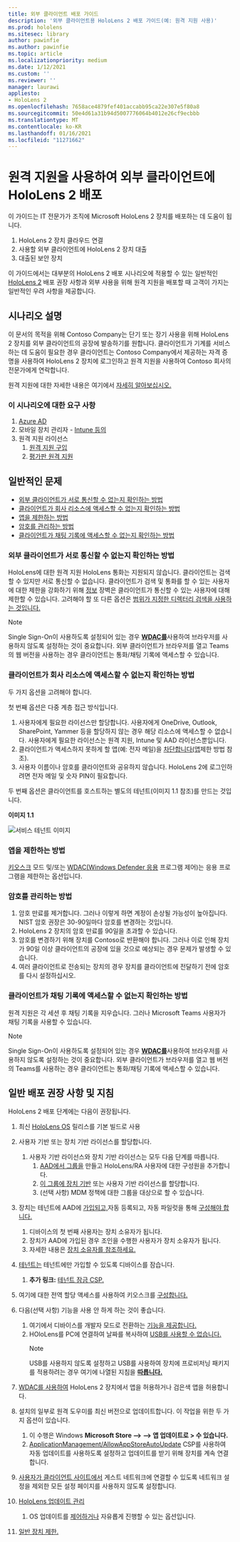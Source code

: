 ```yaml
---
title: 외부 클라이언트 배포 가이드
description: '외부 클라이언트용 HoloLens 2 배포 가이드(예: 원격 지원 사용)'
ms.prod: hololens
ms.sitesec: library
author: pawinfie
ms.author: pawinfie
ms.topic: article
ms.localizationpriority: medium
ms.date: 1/12/2021
ms.custom: ''
ms.reviewer: ''
manager: laurawi
appliesto:
- HoloLens 2
ms.openlocfilehash: 7658ace4879fef401accabb95ca22e307e5f80a8
ms.sourcegitcommit: 50e4d61a31b94d5007776064b4012e26cf9ecbbb
ms.translationtype: MT
ms.contentlocale: ko-KR
ms.lasthandoff: 01/16/2021
ms.locfileid: "11271662"
---
```

# 원격 지원을 사용하여 외부 클라이언트에 HoloLens 2 배포

이 가이드는 IT 전문가가 조직에 Microsoft HoloLens 2 장치를 배포하는 데 도움이 됩니다.

1. HoloLens 2 장치 클라우드 연결
1. 사용할 외부 클라이언트에 HoloLens 2 장치 대출
1. 대출된 보안 장치

이 가이드에서는 대부분의 HoloLens 2 배포 시나리오에 적용할 수 있는 일반적인 [](#common-concerns) [HoloLens 2](#general-deployment-recommendations-and-instructions) 배포 권장 사항과 외부 사용을 위해 원격 지원을 배포할 때 고객이 가지는 일반적인 우려 사항을 제공합니다.

## 시나리오 설명

이 문서의 목적을 위해 Contoso Company는 단기 또는 장기 사용을 위해 HoloLens 2 장치를 외부 클라이언트의 공장에 발송하기를 원합니다. 클라이언트가 기계를 서비스하는 데 도움이 필요한 경우 클라이언트는 Contoso Company에서 제공하는 자격 증명을 사용하여 HoloLens 2 장치에 로그인하고 원격 지원을 사용하여 Contoso 회사의 전문가에게 연락합니다.

원격 지원에 대한 자세한 내용은 여기에서 [자세히 알아보십시오.](https://docs.microsoft.com/hololens/hololens2-cloud-connected-overview#learn-about-remote-assist)

### 이 시나리오에 대한 요구 사항

1. [Azure AD](https://docs.microsoft.com/azure/active-directory/fundamentals/active-directory-whatis)
1. 모바일 장치 관리자 - [Intune 등의](https://docs.microsoft.com/mem/intune/fundamentals/free-trial-sign-up)
1. 원격 지원 라이선스
    1. [원격 지원 구입](https://docs.microsoft.com/dynamics365/mixed-reality/remote-assist/buy-remote-assist)
    1. [평가판 원격 지원](https://docs.microsoft.com/dynamics365/mixed-reality/remote-assist/try-remote-assist)

## 일반적인 문제

- [외부 클라이언트가 서로 통신할 수 없는지 확인하는 방법](#how-to-ensure-that-external-clients-do-not-have-the-ability-to-communicate-with-one-another)
- [클라이언트가 회사 리소스에 액세스할 수 없는지 확인하는 방법](#how-to-ensure-that-clients-do-not-have-access-to-company-resources)
- [앱을 제한하는 방법](#how-to-restrict-apps)
- [암호를 관리하는 방법](#how-to-manage-passwords)
- [클라이언트가 채팅 기록에 액세스할 수 없는지 확인하는 방법](#how-to-ensure-that-clients-do-not-have-access-to-chat-history)

### 외부 클라이언트가 서로 통신할 수 없는지 확인하는 방법

HoloLens에 대한 원격 지원 HoloLens 통화는 지원되지 않습니다. 클라이언트는 검색할 수 있지만 서로 통신할 수 없습니다. 클라이언트가 검색 및 통화를 할 수 있는 사용자에 대한 제한을 강화하기 위해  [정보](https://docs.microsoft.com/microsoft-365/compliance/information-barriers?view=o365-worldwide) 장벽은 클라이언트가 통신할 수 있는 사용자에 대해 제한할 수 있습니다. 고려해야 할 또 다른 옵션은 [범위가 지정한 디렉터리 검색을 사용하는 것입니다.](https://docs.microsoft.com/MicrosoftTeams/teams-scoped-directory-search)

 > [!NOTE]
> Single Sign-On이 사용하도록 설정되어 있는 경우 [**WDAC를**](https://docs.microsoft.com/hololens/windows-defender-application-control-wdac)사용하여 브라우저를 사용하지 않도록 설정하는 것이 중요합니다. 외부 클라이언트가 브라우저를 열고 Teams의 웹 버전을 사용하는 경우 클라이언트는 통화/채팅 기록에 액세스할 수 있습니다.

### 클라이언트가 회사 리소스에 액세스할 수 없는지 확인하는 방법

두 가지 옵션을 고려해야 합니다.

첫 번째 옵션은 다중 계층 접근 방식입니다.

1. 사용자에게 필요한 라이선스만 할당합니다. 사용자에게 OneDrive, Outlook, SharePoint, Yammer 등을 할당하지 않는 경우 해당 리소스에 액세스할 수 없습니다. 사용자에게 필요한 라이선스는 원격 지원, Intune 및 AAD 라이선스뿐입니다.
1. 클라이언트가 액세스하지 못하게 할 앱(예: 전자 메일)을 [차단합니다(앱](#how-to-restrict-apps)제한 방법 참조).
1. 사용자 이름이나 암호를 클라이언트와 공유하지 않습니다. HoloLens 2에 로그인하려면 전자 메일 및 숫자 PIN이 필요합니다.

두 번째 옵션은 클라이언트를 호스트하는 별도의 테넌트(이미지 1.1 참조)를 만드는 것입니다.

**이미지 1.1**

![서비스 테넌트 이미지](./images/hololens-service-tenant-image.png)

### 앱을 제한하는 방법

[키오스크](https://docs.microsoft.com/hololens/hololens-kiosk) 모드 및/또는 [WDAC(Windows Defender 응용](https://docs.microsoft.com/hololens/windows-defender-application-control-wdac) 프로그램 제어)는 응용 프로그램을 제한하는 옵션입니다.

### 암호를 관리하는 방법

1. 암호 만료를 제거합니다. 그러나 이렇게 하면 계정이 손상될 가능성이 높아집니다. NIST 암호 권장은 30-90일마다 암호를 변경하는 것입니다.
1. HoloLens 2 장치의 암호 만료를 90일을 초과할 수 있습니다.
1. 암호를 변경하기 위해 장치를 Contoso로 반환해야 합니다. 그러나 이로 인해 장치가 90일 이상 클라이언트의 공장에 있을 것으로 예상되는 경우 문제가 발생할 수 있습니다.  
1. 여러 클라이언트로 전송되는 장치의 경우 장치를 클라이언트에 전달하기 전에 암호를 다시 설정하십시오.

### 클라이언트가 채팅 기록에 액세스할 수 없는지 확인하는 방법

원격 지원은 각 세션 후 채팅 기록을 지우습니다. 그러나 Microsoft Teams 사용자가 채팅 기록을 사용할 수 있습니다.

> [!NOTE]
> Single Sign-On이 사용하도록 설정되어 있는 경우 [**WDAC를**](https://docs.microsoft.com/hololens/windows-defender-application-control-wdac)사용하여 브라우저를 사용하지 않도록 설정하는 것이 중요합니다. 외부 클라이언트가 브라우저를 열고 웹 버전의 Teams를 사용하는 경우 클라이언트는 통화/채팅 기록에 액세스할 수 있습니다.

## 일반 배포 권장 사항 및 지침

HoloLens 2 배포 단계에는 다음이 권장됩니다.

1. 최신 [HoloLens OS](https://aka.ms/hololens2download) 릴리스를 기본 빌드로 사용
1. 사용자 기반 또는 장치 기반 라이선스를 할당합니다.
    1. 사용자 기반 라이선스와 장치 기반 라이선스는 모두 다음 단계를 따릅니다.
        1. [AAD에서 그룹을](https://docs.microsoft.com/azure/active-directory/fundamentals/active-directory-groups-create-azure-portal#create-a-basic-group-and-add-members) 만들고 HoloLens/RA 사용자에 대한 구성원을 추가합니다.
        1. [이 그룹에 장치 기반](https://docs.microsoft.com/azure/active-directory/enterprise-users/licensing-groups-assign#:~:text=In%20this%20article%201%20Assign%20the%20required%20licenses,3%20Check%20for%20license%20problems%20and%20resolve%20them) 또는 사용자 기반 라이선스를 할당합니다.
        1. (선택 사항) MDM 정책에 대한 그룹을 대상으로 할 수 있습니다.

1. 장치는 테넌트에 AAD에 [가입되고,](https://docs.microsoft.com/hololens/hololens-enroll-mdm#auto-enrollment-in-mdm)자동 등록되고, 자동 파일럿을 통해 [구성해야 합니다.](https://docs.microsoft.com/hololens/hololens2-autopilot)
    1. 디바이스의 첫 번째 사용자는 장치 소유자가 됩니다.
    1. 장치가 AAD에 가입된 경우 조인을 수행한 사용자가 장치 소유자가 됩니다.
    1. 자세한 내용은 [장치 소유자를 참조하세요.](https://docs.microsoft.com/hololens/security-adminless-os#device-owner)
1. [테넌트는](https://docs.microsoft.com/hololens/hololens-release-notes#tenantlockdown-csp-and-autopilot) 테넌트에만 가입할 수 있도록 디바이스를 잠습니다.
    1. **추가 링크:** [테넌트 잠금 CSP.](https://docs.microsoft.com/windows/client-management/mdm/tenantlockdown-csp)
1. 여기에 대한 전역 할당 액세스를 사용하여 키오스크를 [구성합니다.](https://docs.microsoft.com/hololens/hololens-global-assigned-access-kiosk)
1. 다음(선택 사항) 기능을 사용 안 하게 하는 것이 좋습니다.
    1. 여기에서 디바이스를 개발자 모드로 전환하는 [기능을 제공합니다.](https://docs.microsoft.com/windows/client-management/mdm/policy-csp-applicationmanagement#applicationmanagement-allowdeveloperunlock)
    1. HOloLens를 PC에 연결하여 날짜를 복사하여 [USB를 사용할 수 없습니다.](https://docs.microsoft.com/windows/client-management/mdm/policy-csp-connectivity#connectivity-allowusbconnection)
       > [!NOTE]
        > USB를 사용하지 않도록 설정하고 USB를 사용하여 장치에 프로비저닝 패키지를 적용하려는 경우 여기에 나열된 지침을 [**따릅니다.**](https://docs.microsoft.com/windows/client-management/mdm/policy-csp-security#security-allowaddprovisioningpackage)

1. [WDAC를 사용하여](https://docs.microsoft.com/hololens/windows-defender-application-control-wdac) HoloLens 2 장치에서 앱을 허용하거나 검은색 앱을 허용합니다.
1. 설치의 일부로 원격 도우미를 최신 버전으로 업데이트합니다. 이 작업을 위한 두 가지 옵션이 있습니다.
    1. 이 수행은 Windows **Microsoft Store --> --> 앱 업데이트로 > 수 있습니다.**
    1. [ApplicationManagement/AllowAppStoreAutoUpdate](https://docs.microsoft.com/windows/client-management/mdm/policy-csp-applicationmanagement#applicationmanagement-allowappstoreautoupdate) CSP를 사용하여 자동 업데이트를 사용하도록 설정하고 업데이트를 받기 위해 장치를 계속 연결합니다.
1. [사용자가 클라이언트 사이트에서](https://docs.microsoft.com/hololens/settings-uri-list) 게스트 네트워크에 연결할 수 있도록 네트워크 설정을 제외한 모든 설정 페이지를 사용하지 않도록 설정합니다.
1. [HoloLens 업데이트 관리](https://docs.microsoft.com/hololens/hololens-updates)
    1. OS 업데이트를 [제어하거나](https://docs.microsoft.com/mem/intune/protect/windows-update-for-business-configure#create-and-assign-update-rings) 자유롭게 진행할 수 있는 옵션입니다.
1. [일반 장치 제한.](https://docs.microsoft.com/hololens/hololens-common-device-restrictions)
